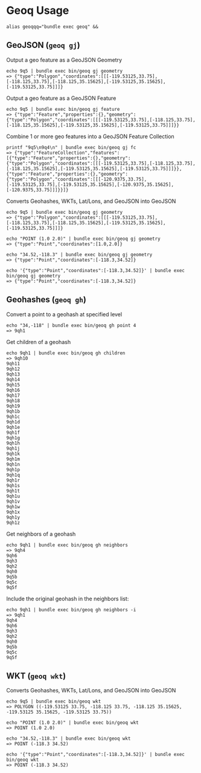 # Geoq Usage

```setup
alias geoqqq="bundle exec geoq" &&
```

## GeoJSON (`geoq gj`)

Output a geo feature as a GeoJSON Geometry

```example
echo 9q5 | bundle exec bin/geoq gj geometry
=> {"type":"Polygon","coordinates":[[[-119.53125,33.75],[-118.125,33.75],[-118.125,35.15625],[-119.53125,35.15625],[-119.53125,33.75]]]}
```

Output a geo feature as a GeoJSON Feature

```example
echo 9q5 | bundle exec bin/geoq gj feature
=> {"type":"Feature","properties":{},"geometry":{"type":"Polygon","coordinates":[[[-119.53125,33.75],[-118.125,33.75],[-118.125,35.15625],[-119.53125,35.15625],[-119.53125,33.75]]]}}
```

Combine 1 or more geo features into a GeoJSON Feature Collection

```example
printf "9q5\n9q4\n" | bundle exec bin/geoq gj fc
=> {"type":"FeatureCollection","features":[{"type":"Feature","properties":{},"geometry":{"type":"Polygon","coordinates":[[[-119.53125,33.75],[-118.125,33.75],[-118.125,35.15625],[-119.53125,35.15625],[-119.53125,33.75]]]}},{"type":"Feature","properties":{},"geometry":{"type":"Polygon","coordinates":[[[-120.9375,33.75],[-119.53125,33.75],[-119.53125,35.15625],[-120.9375,35.15625],[-120.9375,33.75]]]}}]}
```

Converts Geohashes, WKTs, Lat/Lons, and GeoJSON into GeoJSON

```example
echo 9q5 | bundle exec bin/geoq gj geometry
=> {"type":"Polygon","coordinates":[[[-119.53125,33.75],[-118.125,33.75],[-118.125,35.15625],[-119.53125,35.15625],[-119.53125,33.75]]]}
```

```example
echo "POINT (1.0 2.0)" | bundle exec bin/geoq gj geometry
=> {"type":"Point","coordinates":[1.0,2.0]}
```

```example
echo "34.52,-118.3" | bundle exec bin/geoq gj geometry
=> {"type":"Point","coordinates":[-118.3,34.52]}
```

```example
echo '{"type":"Point","coordinates":[-118.3,34.52]}' | bundle exec bin/geoq gj geometry
=> {"type":"Point","coordinates":[-118.3,34.52]}
```

## Geohashes (`geoq gh`)

Convert a point to a geohash at specified level

```example
echo "34,-118" | bundle exec bin/geoq gh point 4
=> 9qh1
```

Get children of a geohash

```example
echo 9qh1 | bundle exec bin/geoq gh children
=> 9qh10
9qh11
9qh12
9qh13
9qh14
9qh15
9qh16
9qh17
9qh18
9qh19
9qh1b
9qh1c
9qh1d
9qh1e
9qh1f
9qh1g
9qh1h
9qh1j
9qh1k
9qh1m
9qh1n
9qh1p
9qh1q
9qh1r
9qh1s
9qh1t
9qh1u
9qh1v
9qh1w
9qh1x
9qh1y
9qh1z
```

Get neighbors of a geohash

```example
echo 9qh1 | bundle exec bin/geoq gh neighbors
=> 9qh4
9qh6
9qh3
9qh2
9qh0
9q5b
9q5c
9q5f
```

Include the original geohash in the neighbors list:

```example
echo 9qh1 | bundle exec bin/geoq gh neighbors -i
=> 9qh1
9qh4
9qh6
9qh3
9qh2
9qh0
9q5b
9q5c
9q5f
```

## WKT (`geoq wkt`)

Converts Geohashes, WKTs, Lat/Lons, and GeoJSON into GeoJSON

```example
echo 9q5 | bundle exec bin/geoq wkt
=> POLYGON ((-119.53125 33.75, -118.125 33.75, -118.125 35.15625, -119.53125 35.15625, -119.53125 33.75))
```

```example
echo "POINT (1.0 2.0)" | bundle exec bin/geoq wkt
=> POINT (1.0 2.0)
```

```example
echo "34.52,-118.3" | bundle exec bin/geoq wkt
=> POINT (-118.3 34.52)
```

```example
echo '{"type":"Point","coordinates":[-118.3,34.52]}' | bundle exec bin/geoq wkt
=> POINT (-118.3 34.52)
```
